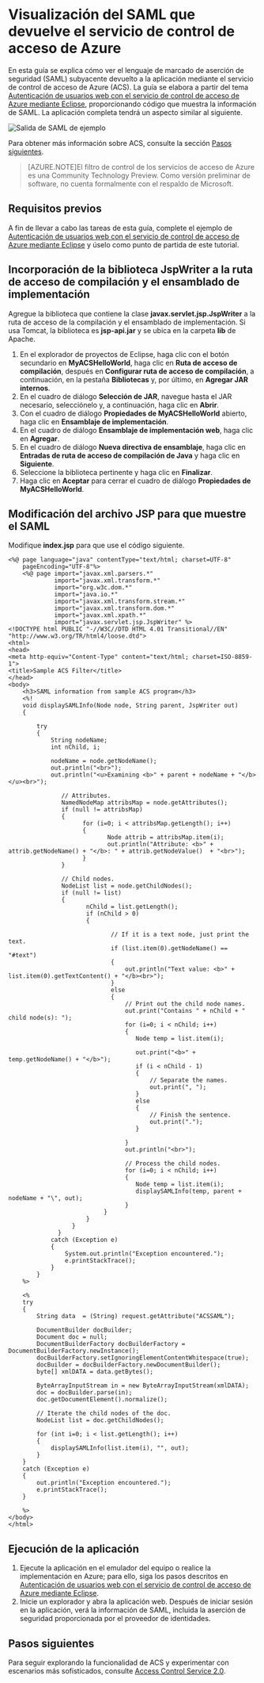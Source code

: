 <properties
    pageTitle="Visualización del SAML que devuelve el servicio de control de acceso (Java)"
    description="Obtenga información acerca de cómo ver SAML devuelto por el servicio de Control de acceso en las aplicaciones de Java hospedadas en Azure."
	services="active-directory" 
    documentationCenter="java"
    authors="rmcmurray"
    manager="wpickett"
    editor="" />

<tags
    ms.service="active-directory"
    ms.workload="identity"
    ms.tgt_pltfrm="na"
    ms.devlang="Java"
    ms.topic="article"
    ms.date="01/09/2016" 
    ms.author="robmcm" />

# Visualización del SAML que devuelve el servicio de control de acceso de Azure

En esta guía se explica cómo ver el lenguaje de marcado de aserción de seguridad (SAML) subyacente devuelto a la aplicación mediante el servicio de control de acceso de Azure (ACS). La guía se elabora a partir del tema [Autenticación de usuarios web con el servicio de control de acceso de Azure mediante Eclipse][], proporcionando código que muestra la información de SAML. La aplicación completa tendrá un aspecto similar al siguiente.

![Salida de SAML de ejemplo][saml_output]

Para obtener más información sobre ACS, consulte la sección [Pasos siguientes](#next_steps).

> [AZURE.NOTE]El filtro de control de los servicios de acceso de Azure es una Community Technology Preview. Como versión preliminar de software, no cuenta formalmente con el respaldo de Microsoft.

## Requisitos previos

A fin de llevar a cabo las tareas de esta guía, complete el ejemplo de [Autenticación de usuarios web con el servicio de control de acceso de Azure mediante Eclipse][] y úselo como punto de partida de este tutorial.

## Incorporación de la biblioteca JspWriter a la ruta de acceso de compilación y el ensamblado de implementación

Agregue la biblioteca que contiene la clase **javax.servlet.jsp.JspWriter** a la ruta de acceso de la compilación y el ensamblado de implementación. Si usa Tomcat, la biblioteca es **jsp-api.jar** y se ubica en la carpeta **lib** de Apache.

1. En el explorador de proyectos de Eclipse, haga clic con el botón secundario en **MyACSHelloWorld**, haga clic en **Ruta de acceso de compilación**, después en **Configurar ruta de acceso de compilación**, a continuación, en la pestaña **Bibliotecas** y, por último, en **Agregar JAR internos**.
2. En el cuadro de diálogo **Selección de JAR**, navegue hasta el JAR necesario, selecciónelo y, a continuación, haga clic en **Abrir**.
3. Con el cuadro de diálogo **Propiedades de MyACSHelloWorld** abierto, haga clic en **Ensamblaje de implementación**.
4. En el cuadro de diálogo **Ensamblaje de implementación web**, haga clic en **Agregar**.
5. En el cuadro de diálogo **Nueva directiva de ensamblaje**, haga clic en **Entradas de ruta de acceso de compilación de Java** y haga clic en **Siguiente**.
6. Seleccione la biblioteca pertinente y haga clic en **Finalizar**.
7. Haga clic en **Aceptar** para cerrar el cuadro de diálogo **Propiedades de MyACSHelloWorld**.

## Modificación del archivo JSP para que muestre el SAML

Modifique **index.jsp** para que use el código siguiente.

	<%@ page language="java" contentType="text/html; charset=UTF-8"
	    pageEncoding="UTF-8"%>
	    <%@ page import="javax.xml.parsers.*"
	             import="javax.xml.transform.*"
	             import="org.w3c.dom.*"
	             import="java.io.*"
	             import="javax.xml.transform.stream.*"
	             import="javax.xml.transform.dom.*"
	             import="javax.xml.xpath.*"
	             import="javax.servlet.jsp.JspWriter" %>
	<!DOCTYPE html PUBLIC "-//W3C//DTD HTML 4.01 Transitional//EN" "http://www.w3.org/TR/html4/loose.dtd">
	<html>
	<head>
	<meta http-equiv="Content-Type" content="text/html; charset=ISO-8859-1">
	<title>Sample ACS Filter</title>
	</head>
	<body>
		<h3>SAML information from sample ACS program</h3>
		<%!
	    void displaySAMLInfo(Node node, String parent, JspWriter out)
	    {
	    
		    try
		    {
				String nodeName;
			    int nChild, i;
			    
			    nodeName = node.getNodeName();
			    out.println("<br>");
			    out.println("<u>Examining <b>" + parent + nodeName + "</b></u><br>");
			       
			       // Attributes.
			       NamedNodeMap attribsMap = node.getAttributes();
			       if (null != attribsMap)
			       {
	                     for (i=0; i < attribsMap.getLength(); i++)
	                     {
	                            Node attrib = attribsMap.item(i);
	                            out.println("Attribute: <b>" + attrib.getNodeName() + "</b>: " + attrib.getNodeValue()  + "<br>");
	                     }
			       }
			       
			       // Child nodes.
			       NodeList list = node.getChildNodes();
			       if (null != list)
	 		       {
			              nChild = list.getLength();
			              if (nChild > 0)
			              {                    
	
				                 // If it is a text node, just print the text.
				                 if (list.item(0).getNodeName() == "#text")
				                 {
	                                 out.println("Text value: <b>" + list.item(0).getTextContent() + "</b><br>");
				                 }
				                 else
				                 {
				                	 // Print out the child node names.
				                	 out.print("Contains " + nChild + " child node(s): ");   
		   		                     for (i=0; i < nChild; i++)
				                     {
					                    Node temp = list.item(i);
					                    
					                    out.print("<b>" + temp.getNodeName() + "</b>");
					                    if (i < nChild - 1)
					                    {
					                    	// Separate the names.
					                    	out.print(", ");
					                    }
					                    else
					                    {
					                    	// Finish the sentence.
					                    	out.print(".");
					                    }
					                    	
				                     }
					                 out.println("<br>");
					                 
					                 // Process the child nodes.
					                 for (i=0; i < nChild; i++)
				                     {
					                    Node temp = list.item(i);
					                    displaySAMLInfo(temp, parent + nodeName + "\", out);
				                     }
				               }
			              }
			          }
			      }
			    catch (Exception e)
			    {
			    	System.out.println("Exception encountered.");
			    	e.printStackTrace();	    	
			    }
		    }
	    %>
	
	    <%
	    try 
	    {
		    String data  = (String) request.getAttribute("ACSSAML");
		    
		    DocumentBuilder docBuilder;
			Document doc = null;
			DocumentBuilderFactory docBuilderFactory = DocumentBuilderFactory.newInstance();
			docBuilderFactory.setIgnoringElementContentWhitespace(true);
			docBuilder = docBuilderFactory.newDocumentBuilder();
			byte[] xmlDATA = data.getBytes();
			
			ByteArrayInputStream in = new ByteArrayInputStream(xmlDATA); 
			doc = docBuilder.parse(in);
			doc.getDocumentElement().normalize();
			
			// Iterate the child nodes of the doc.
	        NodeList list = doc.getChildNodes();
	
	        for (int i=0; i < list.getLength(); i++)
	        {
	        	displaySAMLInfo(list.item(i), "", out);
	        }
		}
	    catch (Exception e) 
	    {
	    	out.println("Exception encountered.");
	    	e.printStackTrace();
		}
	    
	    %>
	</body>
	</html>

## Ejecución de la aplicación

1. Ejecute la aplicación en el emulador del equipo o realice la implementación en Azure; para ello, siga los pasos descritos en [Autenticación de usuarios web con el servicio de control de acceso de Azure mediante Eclipse][].
2. Inicie un explorador y abra la aplicación web. Después de iniciar sesión en la aplicación, verá la información de SAML, incluida la aserción de seguridad proporcionada por el proveedor de identidades.

## Pasos siguientes

Para seguir explorando la funcionalidad de ACS y experimentar con escenarios más sofisticados, consulte [Access Control Service 2.0][].

[Prerequisites]: #pre
[Modify the JSP file to display SAML]: #modify_jsp
[Add the JspWriter library to your build path and deployment assembly]: #add_library
[Run the application]: #run_application
[Next steps]: #next_steps
[Access Control Service 2.0]: http://go.microsoft.com/fwlink/?LinkID=212360
[Autenticación de usuarios web con el servicio de control de acceso de Azure mediante Eclipse]: ../active-directory-java-authenticate-users-access-control-eclipse
[saml_output]: ./media/active-directory-java-view-saml-returned-by-access-control/SAML_Output.png
 

<!---HONumber=AcomDC_0114_2016-->